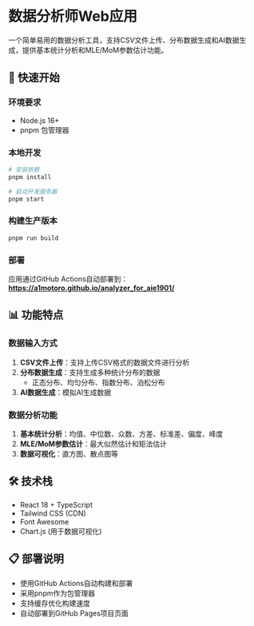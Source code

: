 ﻿# 数据分析师Web应用

一个简单易用的数据分析工具，支持CSV文件上传、分布数据生成和AI数据生成，提供基本统计分析和MLE/MoM参数估计功能。

## 🚀 快速开始

### 环境要求
- Node.js 16+
- pnpm 包管理器

### 本地开发
```bash
# 安装依赖
pnpm install

# 启动开发服务器
pnpm start
```

### 构建生产版本
```bash
pnpm run build
```

### 部署
应用通过GitHub Actions自动部署到：**https://a1motoro.github.io/analyzer_for_aie1901/**

## 📊 功能特点

### 数据输入方式
1. **CSV文件上传**：支持上传CSV格式的数据文件进行分析
2. **分布数据生成**：支持生成多种统计分布的数据
   - 正态分布、均匀分布、指数分布、泊松分布
3. **AI数据生成**：模拟AI生成数据

### 数据分析功能
1. **基本统计分析**：均值、中位数、众数、方差、标准差、偏度、峰度
2. **MLE/MoM参数估计**：最大似然估计和矩法估计
3. **数据可视化**：直方图、散点图等

## 🛠️ 技术栈

- React 18 + TypeScript
- Tailwind CSS (CDN)
- Font Awesome
- Chart.js (用于数据可视化)

## 📋 部署说明

- 使用GitHub Actions自动构建和部署
- 采用pnpm作为包管理器
- 支持缓存优化构建速度
- 自动部署到GitHub Pages项目页面
